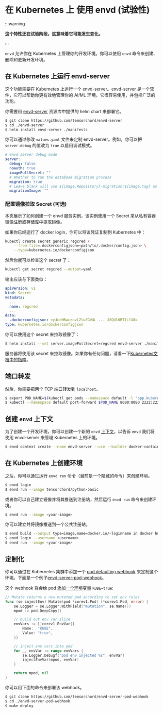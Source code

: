 # 在 Kubernetes 上 使用 envd (试验性)

:::warning

**这个特性还在试验阶段，这意味着它可能发生变化。**

:::

`envd` 允许你在 Kubernetes 上管理你的开发环境。你可以使用 `envd` 命令来创建、删除和更新开发环境。

## 在 Kubernetes 上运行 envd-server 

这个功能需要在 Kubernetes 上运行一个 envd-server。envd-server 是一个软件，它可以帮助你更有效地管理你的 AI/ML 环境。它很容易使用，并包括广泛的功能。

你需要用 [envd-server](https://github.com/tensorchord/envd-server) 资源库中提供的 helm chart 来部署它。

```bash
$ git clone https://github.com/tensorchord/envd-server
$ cd ./envd-server
$ helm install envd-server ./manifests
```

你可以通过修改 `values.yaml` 文件来定制 envd-server。例如，你可以把`server.debug` 的值改为 `true` 以启用调试模式。

```yaml
# envd server debug mode
server:
  debug: false
  noauth: true
  imagePullSecret: ""
  # Whether to run the database migration process
  migration: true
  # Leave blank will use ${image.Repository}-migration:${image.tag} as the migration image
  migrationImage: ""
```

### 配置镜像拉取 Secret (可选)

本页展示了如何创建一个 envd 服务实例，该实例使用一个 Secret 来从私有容器镜像注册或存储库中提取镜像。

如果你已经运行了 docker login，你可以将该凭证复制到 Kubernetes 中：

```bash
kubectl create secret generic regcred \
    --from-file=.dockerconfigjson=<path/to/.docker/config.json> \
    --type=kubernetes.io/dockerconfigjson
```

然后你就可以检查这个 secret 了：


```bash
kubectl get secret regcred --output=yaml
```

输出应该与下面类似：

```yaml
apiVersion: v1
kind: Secret
metadata:
  ...
  name: regcred
  ...
data:
  .dockerconfigjson: eyJodHRwczovL2luZGV4L ... J0QUl6RTIifX0=
type: kubernetes.io/dockerconfigjson
```

你可以使用这个 secret 来拉取镜像了：

```bash
$ helm install --set server.imagePullSecret=regcred envd-server ./manifests
```

服务器将使用该 secret 来拉取镜像。如果你有任何问题，请看一下[Kubernetes文档中的指南](https://kubernetes.io/docs/tasks/configure-pod-container/pull-image-private-registry/)。

## 端口转发

然后，你需要把两个 TCP 端口转发到 `localhost`。

```bash
$ export POD_NAME=$(kubectl get pods --namespace default -l "app.kubernetes.io/name=envd-server,app.kubernetes.io/instance=envd-server" -o jsonpath="{.items[0].metadata.name}")
$ kubectl --namespace default port-forward $POD_NAME 8080:8080 2222:2222
```

## 创建 `envd` 上下文

为了创建一个开发环境，你可以创建一个新的 `envd` [上下文](./context.md)，以告诉 `envd` 我们将使用 envd-server 来管理 Kubernetes 上的环境。

```bash
$ envd context create --name envd-server --use --builder docker-container --runner envd-server --runner-address http://localhost:8080 
```

## 在 Kubernetes 上创建环境

之后，你可以通过运行 `envd run` 命令（目前是一个隐藏的命令）来创建环境。

```bash
$ envd login
$ envd run --image tensorchord/python-basic
```

或者你可以自己建立镜像并将其推送到注册站，然后运行 `envd run` 命令来创建环境。

```bash
$ envd run --image <your-image>
```

你可以建立并将镜像推送到一个公共注册站。


```bash
$ envd build --output type=image,name=docker.io/<loginname in docker hub>/<image>,push=true
$ envd login --username <username>
$ envd run --image <your-image>
```

## 定制化

你可以通过在 Kubernetes 集群中添加一个 [pod defaulting webhook](https://kubernetes.io/docs/reference/access-authn-authz/extensible-admission-controllers/) 来定制这个环境。下面是一个例子[envd-server-pod-webhook](https://github.com/tensorchord/envd-server-pod-webhook)。

这个 webhook 将会给 pod [添加一个环境变量](https://github.com/tensorchord/envd-server-pod-webhook/blob/main/pkg/mutation/inject_env.go#L28) `KUBE=true`:

```go
// Mutate returns a new mutated pod according to set env rules
func (se injectEnv) Mutate(pod *corev1.Pod) (*corev1.Pod, error) {
	se.Logger = se.Logger.WithField("mutation", se.Name())
	mpod := pod.DeepCopy()

	// build out env var slice
	envVars := []corev1.EnvVar{{
		Name:  "KUBE",
		Value: "true",
	}}

	// inject env vars into pod
	for _, envVar := range envVars {
		se.Logger.Debugf("pod env injected %s", envVar)
		injectEnvVar(mpod, envVar)
	}

	return mpod, nil
}
```

你可以用下面的命令来部署该 webhook。

```bash
$ git clone https://github.com/tensorchord/envd-server-pod-webhook
$ cd ./envd-server-pod-webhook
$ make deploy
```
